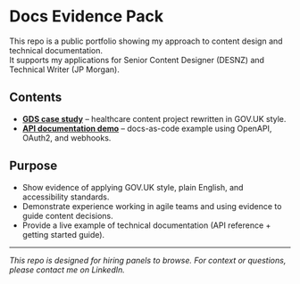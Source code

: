 # Docs Evidence Pack

This repo is a public portfolio showing my approach to content design and technical documentation.  
It supports my applications for Senior Content Designer (DESNZ) and Technical Writer (JP Morgan).

## Contents

- **[GDS case study](gds-case/index.md)** – healthcare content project rewritten in GOV.UK style.  
- **[API documentation demo](api-docs/README.md)** – docs-as-code example using OpenAPI, OAuth2, and webhooks.  

## Purpose

- Show evidence of applying GOV.UK style, plain English, and accessibility standards.  
- Demonstrate experience working in agile teams and using evidence to guide content decisions.  
- Provide a live example of technical documentation (API reference + getting started guide).  

---

*This repo is designed for hiring panels to browse. For context or questions, please contact me on LinkedIn.*  

